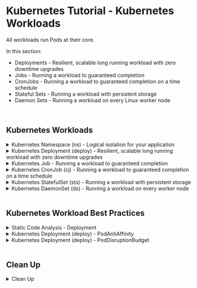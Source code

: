 # Kubernetes Tutorial - Kubernetes Workloads

All workloads run Pods at their core.

In this section:
* Deployments - Resilient, scalable long running workload with zero downtime upgrades
* Jobs - Running a workload to guaranteed completion
* CronJobs - Running a workload to guaranteed completion on a time schedule
* Stateful Sets - Running a workload with persistent storage
* Daemon Sets - Running a workload on every Linux worker node
<br />

## Kubernetes Workloads

<details class="faq box"><summary>Kubernetes Namespace (ns) - Logical isolation for your application</summary>
<p>

```bash
kubectl create namespace ns-bootcamp-workloads
kubectl config set-context --current --namespace=ns-bootcamp-workloads
```

</p>
</details>

<details class="faq box"><summary>Kubernetes Deployment (deploy) - Resilient, scalable long running workload with zero downtime upgrades</summary>
<p>

> Problem Statement: 
> I want to have zero downtime when doing software deployments and I want a resilient microservices application

> tl;dr – The thing that controls how you do upgrades with zero-downtime, also resilience with replicas

![04-deployment](https://user-images.githubusercontent.com/18049790/140640341-b72a123b-befe-4701-8b92-130f25c062bf.jpg)

kubernetes.io bookmark: [Creating a Deployment](https://kubernetes.io/docs/concepts/workloads/controllers/deployment/#creating-a-deployment)

```yaml
cat << EOF | kubectl apply -f -
apiVersion: apps/v1
kind: Deployment
metadata:
  name: nginx-deployment
  labels:
    app: nginx
spec:
  replicas: 3
  selector:
    matchLabels:
      app: nginx
  template:
    metadata:
      labels:
        app: nginx
    spec:
      containers:
      - name: nginx
        image: nginx:1.14.2
        ports:
        - containerPort: 80
EOF
```

</p>
</details>

<details class="faq box"><summary>Kubernetes Job - Running a workload to guaranteed completion</summary>
<p>

> Problem Statement: I want to run a Linux workload to guaranteed completion
> 
> tl;dr – Want to run a batch job? 

![04-job](https://user-images.githubusercontent.com/18049790/140640468-f448ce27-2c29-4081-b81b-00acfdcb63cb.jpg)

kubernetes.io bookmark: [Running an example Job](https://kubernetes.io/docs/concepts/workloads/controllers/job/#running-an-example-job)

* This example Job manifest computes π to 2000 places and prints it out:

```yaml
cat << EOF | kubectl apply -f -
apiVersion: batch/v1
kind: Job
metadata:
  name: pi
spec:
  template:
    spec:
      containers:
      - name: pi
        image: perl
        command: ["perl",  "-Mbignum=bpi", "-wle", "print bpi(2000)"]
      restartPolicy: Never
  backoffLimit: 4
EOF
```

```bash
pods=$(kubectl get pods --selector=job-name=pi --output=jsonpath='{.items[*].metadata.name}')
kubectl logs $pods
```

</p>
</details>


<details class="faq box"><summary>Kubernetes CronJob (cj)  - Running a workload to guaranteed completion on a time schedule</summary>
<p>

> Problem Statement: I want to run a Linux workload to guaranteed completion on a particular schedule
> 
> tl;dr – Want to run a cronjob?

![04-cronjob](https://user-images.githubusercontent.com/18049790/140640514-e7eb5127-f772-4ea7-94dd-c6ddea78ee30.jpg)

kubernetes.io bookmark: [CronJob](https://kubernetes.io/docs/concepts/workloads/controllers/cron-jobs/#example)

* This example CronJob manifest prints the current time and a hello message every minute:

```yaml
cat << EOF | kubectl apply -f -
apiVersion: batch/v1
kind: CronJob
metadata:
  name: hello
spec:
  schedule: "*/1 * * * *"
  jobTemplate:
    spec:
      template:
        spec:
          containers:
          - name: hello
            image: busybox
            imagePullPolicy: IfNotPresent
            command:
            - /bin/sh
            - -c
            - date; echo Hello from the Kubernetes cluster
          restartPolicy: OnFailure
EOF
```

</p>
</details>

<details class="faq box"><summary>Kubernetes StatefulSet (sts) - Running a workload with persistent storage</summary>
<p>

StatefulSet is the workload API object used to manage stateful applications.
* Manages the deployment and scaling of a set of Pods, and provides guarantees about the ordering and uniqueness of these Pods.

kubernetes.io bookmark: [Creating a StatefulSet](https://kubernetes.io/docs/tutorials/stateful-application/basic-stateful-set/)

* This example StatefulSet manifest creates a headless Service, nginx, to publish the IP addresses of Pods in the StatefulSet, web:

```yaml
cat << EOF | kubectl apply -f -
apiVersion: v1
kind: Service
metadata:
  name: nginx
  labels:
    app: nginx
spec:
  ports:
  - port: 80
    name: web
  clusterIP: None
  selector:
    app: nginx
---
apiVersion: apps/v1
kind: StatefulSet
metadata:
  name: web
spec:
  serviceName: "nginx"
  replicas: 2
  selector:
    matchLabels:
      app: nginx
  template:
    metadata:
      labels:
        app: nginx
    spec:
      containers:
      - name: nginx
        image: k8s.gcr.io/nginx-slim:0.8
        ports:
        - containerPort: 80
          name: web
        volumeMounts:
        - name: www
          mountPath: /usr/share/nginx/html
  volumeClaimTemplates:
  - metadata:
      name: www
    spec:
      accessModes: [ "ReadWriteOnce" ]
      resources:
        requests:
          storage: 1Gi
EOF
```

</p>
</details>

<details class="faq box"><summary>Kubernetes DaemonSet (ds) - Running a workload on every worker node</summary>
<p>

> Problem Statement: I want to run a Linux workload on every single worker node
> 
> tl;dr – Want to run everywhere in the cluster?

kubernetes.io bookmark: [Writing a DaemonSet Spec](https://kubernetes.io/docs/concepts/workloads/controllers/daemonset/#writing-a-daemonset-spec)

```yaml
cat << EOF | kubectl apply -f -
apiVersion: apps/v1
kind: DaemonSet
metadata:
  name: fluentd-elasticsearch
  namespace: kube-system
  labels:
    k8s-app: fluentd-logging
spec:
  selector:
    matchLabels:
      name: fluentd-elasticsearch
  template:
    metadata:
      labels:
        name: fluentd-elasticsearch
    spec:
      tolerations:
      # this toleration is to have the daemonset runnable on master nodes
      # remove it if your masters can't run pods
      - key: node-role.kubernetes.io/master
        operator: Exists
        effect: NoSchedule
      containers:
      - name: fluentd-elasticsearch
        image: quay.io/fluentd_elasticsearch/fluentd:v2.5.2
        resources:
          limits:
            memory: 200Mi
          requests:
            cpu: 100m
            memory: 200Mi
        volumeMounts:
        - name: varlog
          mountPath: /var/log
        - name: varlibdockercontainers
          mountPath: /var/lib/docker/containers
          readOnly: true
      terminationGracePeriodSeconds: 30
      volumes:
      - name: varlog
        hostPath:
          path: /var/log
      - name: varlibdockercontainers
        hostPath:
          path: /var/lib/docker/containers
EOF
```

</p>
</details>
<br />

## Kubernetes Workload Best Practices 

<details class="faq box"><summary>Static Code Analysis - Deployment</summary>
<p>

* [kube-score](https://github.com/zegl/kube-score) - kube-score is a tool that performs static code analysis of your Kubernetes object definitions

```yaml
apiVersion: apps/v1
kind: Deployment
metadata:
  name: nginx-deployment
  labels:
    app: nginx
spec:
  replicas: 3
  selector:
    matchLabels:
      app: nginx
  template:
    metadata:
      labels:
        app: nginx
    spec:
      containers:
      - name: nginx
        image: nginx:1.14.2
        ports:
        - containerPort: 80
```

```console
    [WARNING] Deployment has host PodAntiAffinity
        · Deployment does not have a host podAntiAffinity set
            It's recommended to set a podAntiAffinity that stops multiple pods from a deployment from being scheduled on the same node. 
            This increases availability in case the node becomes unavailable.
    [CRITICAL] Deployment has PodDisruptionBudget
        · No matching PodDisruptionBudget was found
            It's recommended to define a PodDisruptionBudget to avoid unexpected downtime during Kubernetes maintenance operations, such as when draining a node.
```

</p>
</details>

<details class="faq box"><summary>Kubernetes Deployment (deploy) - PodAntiAffinity</summary>
<p>

```console
    [WARNING] Deployment has host PodAntiAffinity
        · Deployment does not have a host podAntiAffinity set
            It's recommended to set a podAntiAffinity that stops multiple pods from a deployment from being scheduled on the same node. 
            This increases availability in case the node becomes unavailable.
```

![PodAntiAffinity](https://user-images.githubusercontent.com/18049790/142724430-cd88bb28-e023-4390-9681-31a38dc956a8.jpg)

Notes:
  * tl;dr - Don't put all your eggs in the same basket 
  * podAntiAffinity stops multiple pods from a deployment from being scheduled on the same node
  * This increases availability in case a node becomes unavailable

```yaml
apiVersion: apps/v1
kind: Deployment
metadata:
  name: nginx-deployment
  labels:
    app: nginx
spec:
  replicas: 3
  selector:
    matchLabels:
      app: nginx
  template:
    metadata:
      labels:
        app: nginx
    spec:
      affinity: ##  👈👈👈 
        podAntiAffinity: ##  👈👈👈 
          requiredDuringSchedulingIgnoredDuringExecution: ##  👈👈👈  Hard anti-affinity - guarantees the distribution
          - labelSelector:
              matchExpressions: ##  👈👈👈  Pod should not be scheduled on the node if label app=nginx already present
              - key: app ##  👈👈👈  app=nginx
                operator: In
                values:
                - nginx ##  👈👈👈 app=nginx
            topologyKey: kubernetes.io/hostname
      containers:
      - name: nginx
        image: nginx:1.14.2
        ports:
        - containerPort: 80
```

</p>
</details>

<details class="faq box"><summary>Kubernetes Deployment (deploy) - PodDisruptionBudget</summary>
<p>

```console
    [CRITICAL] Deployment has PodDisruptionBudget
        · No matching PodDisruptionBudget was found
            It's recommended to define a PodDisruptionBudget to avoid unexpected downtime during Kubernetes maintenance operations, such as when draining a node.
```

![PodDisruptionBudget](https://user-images.githubusercontent.com/18049790/142724615-93ecefda-cfcf-45c8-bd8b-f220a2908b62.jpg)

Notes: 
* tl;dr - Please cluster administrators, cool your jets, this is a critical application and I need my application to be available
* A PodDisruptionBudget defines the budget of voluntary disruption during scheduled maintenance 
* If you do not have a PodDisruptionBudget in place your workload might go offline when a cluster maintenance event is in place
* Ensures a certain number or percentage of pods with an assigned label will not Voluntarily be evicted at any one point in time

```yaml
apiVersion: policy/v1
kind: PodDisruptionBudget
metadata:
  name: my-pdb
spec:
  minAvailable: 3
  selector:
    matchLabels:
      app: nginx
```

</p>
</details>
<br />

## Clean Up

<details class="faq box"><summary>Clean Up</summary>
<p>

```bash
cd
yes | rm -R ~/ckad/
kubectl delete ns ns-bootcamp-workloads --grace-period 0 --force
```

_End of Section_
